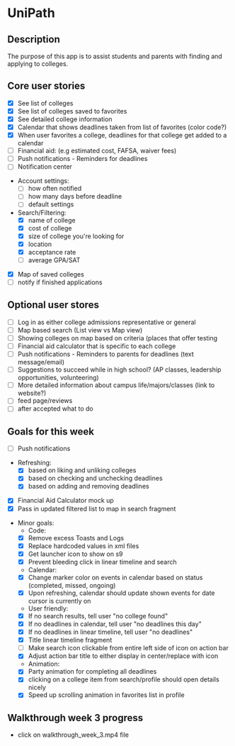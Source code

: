 # UniPath

## Description
The purpose of this app is to assist students and parents with finding and applying to colleges. 

## Core user stories
- [X] See list of colleges
- [X] See list of colleges saved to favorites
- [X] See detailed college information
- [X] Calendar that shows deadlines taken from list of favorites (color code?)
- [X] When user favorites a college, deadlines for that college get added to a calendar
- [ ] Financial aid: (e.g estimated cost, FAFSA, waiver fees)
- [ ] Push notifications - Reminders for deadlines
- [ ] Notification center
- Account settings:
  - [ ] how often notified
  - [ ] how many days before deadline
  - [ ] default settings
- Search/Filtering:
  - [X] name of college
  - [X] cost of college
  - [X] size of college you're looking for
  - [X] location
  - [X] acceptance rate
  - [ ] average GPA/SAT
- [X] Map of saved colleges
- [ ] notify if finished applications

## Optional user stores
- [ ] Log in as either college admissions representative or general
- [ ] Map based search (List view vs Map view)
- [ ] Showing colleges on map based on criteria (places that offer testing
- [ ] Financial aid calculator that is specific to each college
- [ ] Push notifications - Reminders to parents for deadlines (text message/email)
- [ ] Suggestions to succeed while in high school? (AP classes, leadership opportunities, volunteering)
- [ ] More detailed information about campus life/majors/classes (link to website?)
- [ ] feed page/reviews
- [ ] after accepted what to do

## Goals for this week
- [ ] Push notifications
- Refreshing: 
  - [X] based on liking and unliking colleges
  - [X] based on checking and unchecking deadlines
  - [X] based on adding and removing deadlines
- [X] Financial Aid Calculator mock up
- [X] Pass in updated filtered list to map in search fragment
- Minor goals:
  - Code: 
  - [X] Remove excess Toasts and Logs
  - [X] Replace hardcoded values in xml files
  - [X] Get launcher icon to show on s9
  - [X] Prevent bleeding click in linear timeline and search
  - Calendar: 
  - [X] Change marker color on events in calendar based on status (completed, missed, ongoing)
  - [X] Upon refreshing, calendar should update shown events for date cursor is currently on
  - User friendly:
  - [X] If no search results, tell user "no college found"
  - [X] If no deadlines in calendar, tell user "no deadlines this day"
  - [X] If no deadlines in linear timeline, tell user "no deadlines"
  - [X] Title linear timeline fragment
  - [ ] Make search icon clickable from entire left side of icon on action bar
  - [X] Adjust action bar title to either display in center/replace with icon
  - Animation: 
  - [X] Party animation for completing all deadlines
  - [X] clicking on a college item from search/profile should open details nicely
  - [X] Speed up scrolling animation in favorites list in profile

## Walkthrough week 3 progress
- click on walkthrough_week_3.mp4 file
